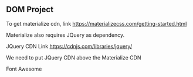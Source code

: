 ## DOM Project  

To get materialize cdn, link https://materializecss.com/getting-started.html

Materialize also requires JQuery as dependency.

JQuery CDN Link
https://cdnjs.com/libraries/jquery/

We need to put JQuery CDN above the Materialize CDN

Font Awesome